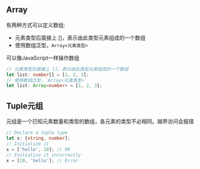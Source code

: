 
## Array
有两种方式可以定义数组:
* 元素类型后面接上 []，表示由此类型元素组成的一个数组
* 使用数组泛型，`Array<元素类型>`

可以像JavaScript一样操作数组
```ts
// 元素类型后面接上 []，表示由此类型元素组成的一个数组
let list: number[] = [1, 2, 3];
// 使用数组泛型，`Array<元素类型>`
let list: Array<number> = [1, 2, 3];
```

## Tuple元组
元组是一个已知元素数量和类型的数组，各元素的类型不必相同。越界访问会报错

```ts
// Declare a tuple type
let x: [string, number];
// Initialize it
x = ['hello', 10]; // OK
// Initialize it incorrectly
x = [10, 'hello']; // Error
```